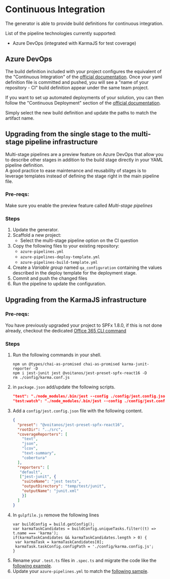 # Continuous Integration

The generator is able to provide build definitions for continuous integration.

List of the pipeline technologies currently supported:
- Azure DevOps (integrated with KarmaJS for test coverage)

## Azure DevOps

The build definition included with your project configures the equivalent of the "Continuous Integration" of the [official documentation](https://docs.microsoft.com/en-us/sharepoint/dev/spfx/toolchain/implement-ci-cd-with-azure-devops).
Once your yaml definition file is committed and pushed, you will see a "name of your repository - CI" build definition appear under the same team project.  

If you want to set up automated deployments of your solution, you can then follow the "Continuous Deployment" section of the [official documentation](https://docs.microsoft.com/en-us/sharepoint/dev/spfx/toolchain/implement-ci-cd-with-azure-devops#continuous-deployment).  

Simply select the new build definition and update the paths to match the artifact name.

## Upgrading from the single stage to the multi-stage pipeline infrastructure

Multi-stage pipelines are a preview feature on Azure DevOps that allow you to describe other stages in addition to the build stage directly in your YAML pipeline definition.  
A good practice to ease maintenance and reusability of stages is to leverage templates instead of defining the stage right in the main pipeline file.

### Pre-reqs:

Make sure you enable the preview feature called _Multi-stage pipelines_

### Steps

1. Update the generator.
1. Scaffold a new project:
    - Select the multi-stage pipeline option on the CI question
1. Copy the following files to your existing repository:
    - `azure-pipelines.yml`
    - `azure-pipelines-deploy-template.yml`
    - `azure-pipelines-build-template.yml`
1. Create a _Variable group_ named `qa_configuration` containing the values described in the deploy template for the deployment stage.
1. Commit and push the changed files
1. Run the pipeline to update the configuration.

## Upgrading from the KarmaJS infrastructure

### Pre-reqs:

You have previously upgraded your project to SPFx 1.8.0, if this is not done already, checkout the dedicated [Office 365 CLI command](https://pnp.github.io/office365-cli/cmd/spfx/project/project-upgrade/
)

### Steps

1. Run the following commands in your shell.
    ```Shell
    npm un @types/chai-as-promised chai-as-promised karma-junit-reporter -D
    npm i jest-junit jest @voitanos/jest-preset-spfx-react16 -D
    rm ./config/karma.conf.js
    ```
1. in `package.json` add/update the following scripts.
    ```JSON
    "test": "./node_modules/.bin/jest --config ./config/jest.config.json",
    "test:watch": "./node_modules/.bin/jest --config ./config/jest.config.json --watchAll"
    ```
1. Add a `config/jest.config.json` file with the following content.
    ```JSON
    {
      "preset": "@voitanos/jest-preset-spfx-react16",
      "rootDir": "../src",
      "coverageReporters": [
        "text",
        "json",
        "lcov",
        "text-summary",
        "cobertura"
      ],
      "reporters": [
       "default",
       ["jest-junit", {
        "suiteName": "jest tests",
        "outputDirectory": "temp/test/junit",
        "outputName": "junit.xml"
        }]
      ]
    }
    ```
1. In `gulpfile.js` remove the following lines
     ```JS
     var buildConfig = build.getConfig();
     var karmaTaskCandidates = buildConfig.uniqueTasks.filter((t) => t.name === 'karma');
     if(karmaTaskCandidates && karmaTaskCandidates.length > 0) {
      var karmaTask = karmaTaskCandidates[0];
      karmaTask.taskConfig.configPath = './config/karma.config.js';
     }
     ```
1. Rename your `.test.ts` files in `.spec.ts` and migrate the code like the [following example](https://github.com/SharePoint/sp-dev-build-extensions/tree/master/samples/azure-devops-ci-cd-spfx/). 
1. Update your `azure-pipelines.yml` to match the [following sample](https://github.com/SharePoint/sp-dev-build-extensions/tree/master/samples/azure-devops-ci-cd-spfx).
